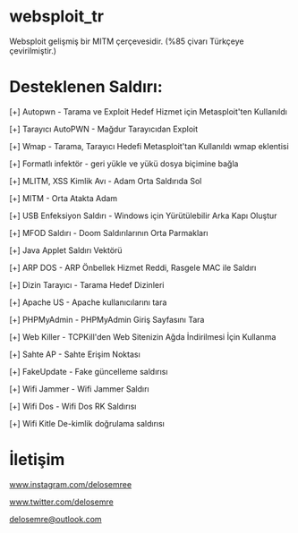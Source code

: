# websploit_tr
Websploit gelişmiş bir MITM çerçevesidir. (%85 çivarı Türkçeye çevirilmiştir.)

# Desteklenen Saldırı:
[+] Autopwn - Tarama ve Exploit Hedef Hizmet için Metasploit'ten Kullanıldı

[+] Tarayıcı AutoPWN - Mağdur Tarayıcıdan Exploit

[+] Wmap - Tarama, Tarayıcı Hedefi Metasploit'tan Kullanıldı wmap eklentisi

[+] Formatlı infektör - geri yükle ve yükü dosya biçimine bağla

[+] MLITM, XSS Kimlik Avı - Adam Orta Saldırıda Sol

[+] MITM - Orta Atakta Adam

[+] USB Enfeksiyon Saldırı - Windows için Yürütülebilir Arka Kapı Oluştur

[+] MFOD Saldırı - Doom Saldırılarının Orta Parmakları

[+] Java Applet Saldırı Vektörü

[+] ARP DOS - ARP Önbellek Hizmet Reddi, Rasgele MAC ile Saldırı

[+] Dizin Tarayıcı - Tarama Hedef Dizinleri

[+] Apache US - Apache kullanıcılarını tara

[+] PHPMyAdmin - PHPMyAdmin Giriş Sayfasını Tara

[+] Web Killer - TCPKill'den Web Sitenizin Ağda İndirilmesi İçin Kullanma

[+] Sahte AP - Sahte Erişim Noktası

[+] FakeUpdate - Fake güncelleme saldırısı

[+] Wifi Jammer - Wifi Jammer Saldırı

[+] Wifi Dos - Wifi Dos RK Saldırısı

[+] Wifi Kitle De-kimlik doğrulama saldırısı

# İletişim

www.instagram.com/delosemree

www.twitter.com/delosemre

delosemre@outlook.com
